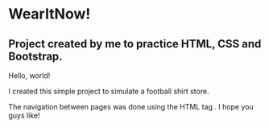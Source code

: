 # WearItNow!
## Project created by me to practice HTML, CSS and Bootstrap.

Hello, world!

I created this simple project to simulate a football shirt store.

The navigation between pages was done using the HTML tag <href>. I hope you guys like!
